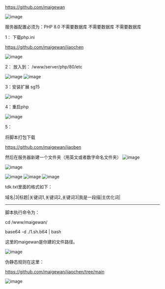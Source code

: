 
https://github.com/maigewan

![image](https://github.com/user-attachments/assets/d104cc50-e8db-4785-9d8c-2fc7ce2ca21d)

服务器配置必须为：PHP 8.0     不需要数据库 不需要数据库 不需要数据库

1：
下载php.ini

https://github.com/maigewan/jiaochen

![image](https://github.com/user-attachments/assets/aec5a95c-e2cb-4bc1-8194-f4a7b4e2156a)

2：
 放入到：
/www/server/php/80/etc

![image](https://github.com/user-attachments/assets/18baff22-fc42-45bb-aa22-a68840af9f12)
![image](https://github.com/user-attachments/assets/1888b24a-d512-4e63-b88a-c2df2d77e47f)

3：安装扩展 sg15 

![image](https://github.com/user-attachments/assets/175c4f46-a762-4a10-873c-e9e023dd4651)


4：重启php

![image](https://github.com/user-attachments/assets/87a0dbe1-5dbe-487c-8a74-80c3a9e244c5)

5：

将脚本打包下载

https://github.com/maigewan/jiaoben

然后在服务器新建一个文件夹（用英文或者数字命名文件夹）
![image](https://github.com/user-attachments/assets/d9a1fb31-99d3-4058-bd01-33d3c14654e7)

![image](https://github.com/user-attachments/assets/b4969eb4-a50a-415f-a3dc-d1ac4efb48ea)

![image](https://github.com/user-attachments/assets/43b8193f-ad22-475e-b6d2-263ff18d1fd2)
![image](https://github.com/user-attachments/assets/5ee05bf6-e1eb-4e0d-9934-3bdc82cb3249)
![image](https://github.com/user-attachments/assets/fc5ac2dc-16d2-46fe-b2fa-4ebc8607d60d)

tdk.txt里面的格式如下：

域名|3|标题|关键词1,关键词2,关键词3|我是一段描|主优化词|

---------------------
脚本执行命令为：

cd /www/maigewan/

base64 -d ./1.sh.b64 | bash

这里的maigewan是你建的文件路径。





![image](https://github.com/user-attachments/assets/d90cf0fc-9bc8-4e59-89cd-36c58aaed337)

伪静态规则在这里：

https://github.com/maigewan/jiaochen/tree/main


![image](https://github.com/user-attachments/assets/01a1e0a6-8086-43da-b0f7-036a79c44cd5)

